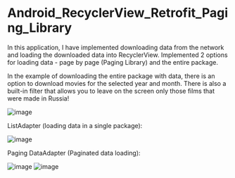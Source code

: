 # Android_RecyclerView_Retrofit_Paging_Library
In this application, I have implemented downloading data from the network and loading the downloaded data into RecyclerView.
Implemented 2 options for loading data - page by page (Paging Library) and the entire package.

In the example of downloading the entire package with data, there is an option to download movies for the selected year and month.
There is also a built-in filter that allows you to leave on the screen only those films that were made in Russia!

![image](https://user-images.githubusercontent.com/104363713/228844396-0bfb9f39-5546-465b-96de-d132540eb554.png)

ListAdapter (loading data in a single package):

![image](https://user-images.githubusercontent.com/104363713/228844780-60d119f9-4ca9-4f70-ba5b-0fe8f59b8ac5.png)

Paging DataAdapter (Paginated data loading):

![image](https://user-images.githubusercontent.com/104363713/228844899-82a35b81-2ccf-48df-81c6-38d325ea340e.png)
![image](https://user-images.githubusercontent.com/104363713/228845009-c7fb9175-5c0e-4130-b5e6-9e23808f5a6c.png)
